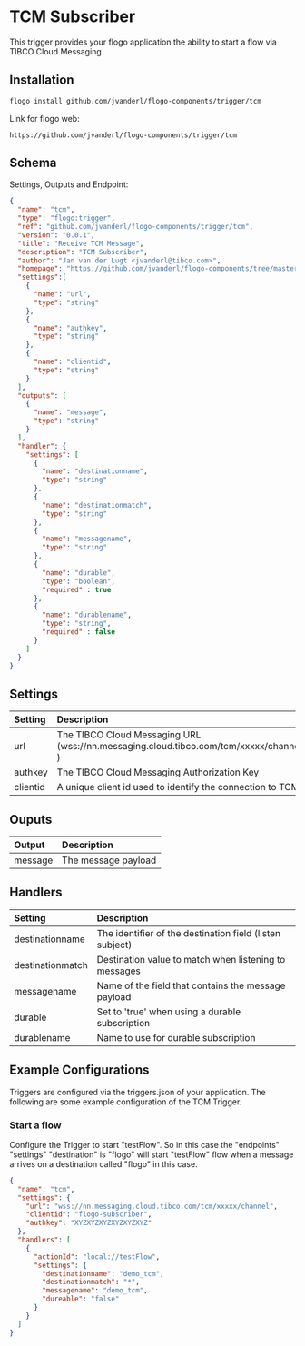# TCM Subscriber
This trigger provides your flogo application the ability to start a flow via TIBCO Cloud Messaging


## Installation

```bash
flogo install github.com/jvanderl/flogo-components/trigger/tcm
```
Link for flogo web:
```
https://github.com/jvanderl/flogo-components/trigger/tcm
```

## Schema
Settings, Outputs and Endpoint:

```json
{
  "name": "tcm",
  "type": "flogo:trigger",
  "ref": "github.com/jvanderl/flogo-components/trigger/tcm",
  "version": "0.0.1",
  "title": "Receive TCM Message",
  "description": "TCM Subscriber",
  "author": "Jan van der Lugt <jvanderl@tibco.com>",
  "homepage": "https://github.com/jvanderl/flogo-components/tree/master/trigger/tcm",
  "settings":[
    {
      "name": "url",
      "type": "string"
    },
    {
      "name": "authkey",
      "type": "string"
    },
    {
      "name": "clientid",
      "type": "string"
    }
  ],
  "outputs": [
    {
      "name": "message",
      "type": "string"
    }
  ],
  "handler": {
    "settings": [
      {
        "name": "destinationname",
        "type": "string"
      },
      {
        "name": "destinationmatch",
        "type": "string"
      },
      {
        "name": "messagename",
        "type": "string"
      },
      {
        "name": "durable",
        "type": "boolean",
        "required" : true
      },
      {
        "name": "durablename",
        "type": "string",
        "required" : false
      }
    ]
  }
}
```
## Settings
| Setting   | Description    |
|:----------|:---------------|
| url        | The TIBCO Cloud Messaging URL (wss://nn.messaging.cloud.tibco.com/tcm/xxxxx/channel ) |         
| authkey    | The TIBCO Cloud Messaging Authorization Key |
| clientid   | A unique client id used to identify the connection to TCM |         



## Ouputs
| Output   | Description    |
|:----------|:---------------|
| message    | The message payload |

## Handlers
| Setting   | Description    |
|:----------|:---------------|
| destinationname  | The identifier of the destination field (listen subject) |
| destinationmatch | Destination value to match when listening to messages |
| messagename | Name of the field that contains the message payload |
| durable | Set to 'true' when using a durable subscription |
| durablename | Name to use for durable subscription |


## Example Configurations

Triggers are configured via the triggers.json of your application. The following are some example configuration of the TCM Trigger.

### Start a flow
Configure the Trigger to start "testFlow". So in this case the "endpoints" "settings" "destination" is "flogo" will start "testFlow" flow when a message arrives on a destination called "flogo" in this case.

```json
{
  "name": "tcm",
  "settings": {
    "url": "wss://nn.messaging.cloud.tibco.com/tcm/xxxxx/channel",
    "clientid": "flogo-subscriber",
    "authkey": "XYZXYZXYZXYZXYZXYZ"
  },
  "handlers": [
    {
      "actionId": "local://testFlow",
      "settings": {
        "destinationname": "demo_tcm",
        "destinationmatch": "*",
        "messagename": "demo_tcm",
        "dureable": "false"
      }
    }
  ]
}
```
